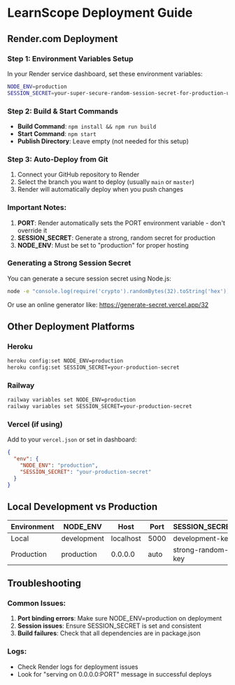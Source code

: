# LearnScope Deployment Guide

## Render.com Deployment

### Step 1: Environment Variables Setup

In your Render service dashboard, set these environment variables:

```bash
NODE_ENV=production
SESSION_SECRET=your-super-secure-random-session-secret-for-production-use-at-least-32-characters
```

### Step 2: Build & Start Commands

- **Build Command**: `npm install && npm run build`
- **Start Command**: `npm start`
- **Publish Directory**: Leave empty (not needed for this setup)

### Step 3: Auto-Deploy from Git

1. Connect your GitHub repository to Render
2. Select the branch you want to deploy (usually `main` or `master`)
3. Render will automatically deploy when you push changes

### Important Notes:

1. **PORT**: Render automatically sets the PORT environment variable - don't override it
2. **SESSION_SECRET**: Generate a strong, random secret for production
3. **NODE_ENV**: Must be set to "production" for proper hosting

### Generating a Strong Session Secret

You can generate a secure session secret using Node.js:

```bash
node -e "console.log(require('crypto').randomBytes(32).toString('hex'))"
```

Or use an online generator like: https://generate-secret.vercel.app/32

## Other Deployment Platforms

### Heroku

```bash
heroku config:set NODE_ENV=production
heroku config:set SESSION_SECRET=your-production-secret
```

### Railway

```bash
railway variables set NODE_ENV=production
railway variables set SESSION_SECRET=your-production-secret
```

### Vercel (if using)

Add to your `vercel.json` or set in dashboard:

```json
{
  "env": {
    "NODE_ENV": "production",
    "SESSION_SECRET": "your-production-secret"
  }
}
```

## Local Development vs Production

| Environment | NODE_ENV    | Host      | Port | SESSION_SECRET    |
| ----------- | ----------- | --------- | ---- | ----------------- |
| Local       | development | localhost | 5000 | development-key   |
| Production  | production  | 0.0.0.0   | auto | strong-random-key |

## Troubleshooting

### Common Issues:

1. **Port binding errors**: Make sure NODE_ENV=production on deployment
2. **Session issues**: Ensure SESSION_SECRET is set and consistent
3. **Build failures**: Check that all dependencies are in package.json

### Logs:

- Check Render logs for deployment issues
- Look for "serving on 0.0.0.0:PORT" message in successful deploys
